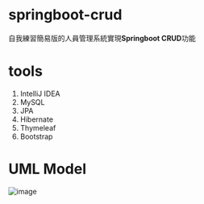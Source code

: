 # springboot-crud
自我練習簡易版的人員管理系統實現**Springboot CRUD**功能
# tools
1. IntelliJ IDEA
2. MySQL
3. JPA
4. Hibernate
5. Thymeleaf
6. Bootstrap

# UML Model
![image]([https://github.com/eric9991517/springboot-crud/blob/main/UML.jpg?raw=true](https://github.com/eric9991517/springboot-crud/blob/main/image/UML.jpg?raw=true)https://github.com/eric9991517/springboot-crud/blob/main/image/UML.jpg?raw=true)

